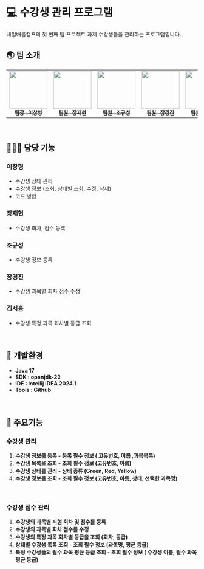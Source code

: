 # 💻 수강생 관리 프로그램
내일배움캠프의 첫 번째 팀 프로젝트 과제 수강생들을 관리하는 프로그램입니다.


## 🌏 팀 소개
<table>
  <tbody>
    <tr>
      <td align="center"><a href="https://github.com/LeeChangHyeong"><img src="https://avatars.githubusercontent.com/u/71262367?v=4" width="100px;" alt=""/><br /><sub><b> 팀장 : 이창형 </b></sub></a><br /></td>
      <td align="center"><a href="https://github.com/JangJaehyeonn"><img src="https://avatars.githubusercontent.com/u/96277705?v=4" width="100px;" alt=""/><br /><sub><b> 팀원 : 장재현 </b></sub></a><br /></td>
      <td align="center"><a href="https://github.com/Imnotcoderdude"><img src="https://avatars.githubusercontent.com/u/154627607?v=4" width="100px;" alt=""/><br /><sub><b> 팀원 : 조규성 </b></sub></a><br /></td>
      <td align="center"><a href="https://github.com/jinny7"><img src="https://avatars.githubusercontent.com/u/152242318?v=4" width="100px;" alt=""/><br /><sub><b> 팀원 : 장경진 </b></sub></a><br /></td>
      <td align="center"><a href="https://github.com/8UNCH"><img src="https://avatars.githubusercontent.com/u/165640107?v=4" width="100px;" alt=""/><br /><sub><b> 팀원 : 김서홍 </b></sub></a><br /></td>
    </tr>
  </tbody>
</table>
<br>

## 👨🏻‍💻 담당 기능
### 이창형<br>
- 수강생 상태 관리<br>
- 수강생 정보 (조회, 상태별 조회, 수정, 삭제)<br>
- 코드 병합<br>

### 장재현<br>
- 수강생 회차, 점수 등록<br>

### 조규성<br>
- 수강생 정보 등록<br>

### 장경진<br>
- 수강생 과목별 회차 점수 수정<br>

### 김서홍<br>
- 수강생 특정 과목 회차별 등급 조회<br>

<br>

## 🔨 개발환경
- **Java 17**
- **SDK : openjdk-22**
- **IDE : Intellij IDEA 2024.1**
- **Tools : Github**
<br>

## 🔔 주요기능
### 수강생 관리
1. **수강생 정보를 등록  - 등록 필수 정보 ( 고유번호, 이름 ,과목목록)**
2. **수강생 목록을 조회 - 조회 필수 정보 (고유번호, 이름)**
3. **수강생 상태를 관리 - 상태 종류 (Green, Red, Yellow)**
4. **수강생 정보를 조회 - 조회 필수 정보 (고유번호, 이름, 상태, 선택한 과목명)**

<br>

### 수강생 점수 관리
1. **수강생의 과목별 시험 회차 및 점수를 등록**
2. **수강생의 과목별 회차 점수를 수정**
3. **수강생의 특정 과목 회차별 등급을 조회 (회차, 등급)**
4. **상태별 수강생 목록 조회 - 조회 필수 정보 (과목명, 평균 등급)**
5. **특정 수강생들의 필수 과목 평균 등급 조회 - 조회 필수 정보 ( 수강생 이름, 필수 과목 평균 등급)**

 

